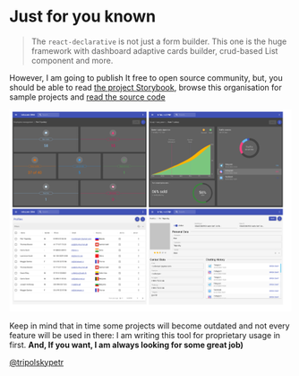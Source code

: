 # Just for you known

> The `react-declarative` is not just a form builder. This one is the huge framework with dashboard adaptive cards builder, crud-based List component and more.

However, I am going to publish It free to open source community, but, you should be able to read [the project Storybook](https://react-declarative.github.io/), browse this organisation for sample projects and [read the source code](https://github.com/react-declarative/react-declarative/tree/master/src)

![screenshot](https://github.com/react-declarative/.github/blob/main/screenshot.png)

Keep in mind that in time some projects will become outdated and not every feature will be used in there: I am writing this tool for proprietary usage in first. **And, If you want, I am always looking for some great job)**

[@tripolskypetr](https://github.com/tripolskypetr)

